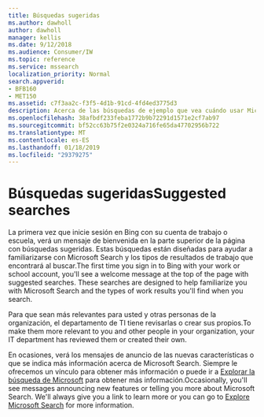 ```yaml
---
title: Búsquedas sugeridas
ms.author: dawholl
author: dawholl
manager: kellis
ms.date: 9/12/2018
ms.audience: Consumer/IW
ms.topic: reference
ms.service: mssearch
localization_priority: Normal
search.appverid:
- BFB160
- MET150
ms.assetid: c7f3aa2c-f3f5-4d1b-91cd-4fd4ed3775d3
description: Acerca de las búsquedas de ejemplo que vea cuándo usar Microsoft Search
ms.openlocfilehash: 38afbdf233feba1772b9b72291d1571e2cf7ab97
ms.sourcegitcommit: bf52cc63b75f2e0324a716fe65da47702956b722
ms.translationtype: MT
ms.contentlocale: es-ES
ms.lasthandoff: 01/18/2019
ms.locfileid: "29379275"
---
```

# <a name="suggested-searches"></a><span data-ttu-id="be788-103">Búsquedas sugeridas</span><span class="sxs-lookup"><span data-stu-id="be788-103">Suggested searches</span></span>

<span data-ttu-id="be788-p101">La primera vez que inicie sesión en Bing con su cuenta de trabajo o escuela, verá un mensaje de bienvenida en la parte superior de la página con búsquedas sugeridas. Estas búsquedas están diseñadas para ayudar a familiarizarse con Microsoft Search y los tipos de resultados de trabajo que encontrará al buscar.</span><span class="sxs-lookup"><span data-stu-id="be788-p101">The first time you sign in to Bing with your work or school account, you'll see a welcome message at the top of the page with suggested searches. These searches are designed to help familiarize you with Microsoft Search and the types of work results you'll find when you search.</span></span>
  
<span data-ttu-id="be788-106">Para que sean más relevantes para usted y otras personas de la organización, el departamento de TI tiene revisarlas o crear sus propios.</span><span class="sxs-lookup"><span data-stu-id="be788-106">To make them more relevant to you and other people in your organization, your IT department has reviewed them or created their own.</span></span>
  
<span data-ttu-id="be788-p102">En ocasiones, verá los mensajes de anuncio de las nuevas características o que se indica más información acerca de Microsoft Search. Siempre le ofrecemos un vínculo para obtener más información o puede ir a [Explorar la búsqueda de Microsoft](https://www.bing.com/business/explore) para obtener más información.</span><span class="sxs-lookup"><span data-stu-id="be788-p102">Occasionally, you'll see messages announcing new features or telling you more about Microsoft Search. We'll always give you a link to learn more or you can go to [Explore Microsoft Search](https://www.bing.com/business/explore) for more information.</span></span> 

  

